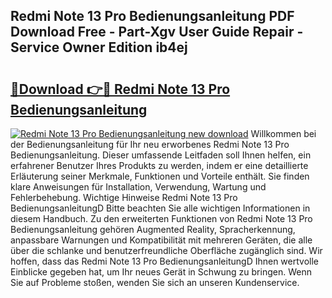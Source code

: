 ## Redmi Note 13 Pro Bedienungsanleitung PDF Download Free - Part-Xgv User Guide Repair - Service Owner Edition ib4ej

# <h2><a href="http://df4mso.blite.top/?on=Redmi+Note+13+Pro+Bedienungsanleitung">🔗Download 👉🔴 Redmi Note 13 Pro Bedienungsanleitung</a></h2>

[![Redmi Note 13 Pro Bedienungsanleitung new download](https://i.imgur.com/lujVjoI.png)](http://df4mso.blite.top/?on=Redmi+Note+13+Pro+Bedienungsanleitung)
Willkommen bei der Bedienungsanleitung für Ihr neu erworbenes Redmi Note 13 Pro Bedienungsanleitung. Dieser umfassende Leitfaden soll Ihnen helfen, ein erfahrener Benutzer Ihres Produkts zu werden, indem er eine detaillierte Erläuterung seiner Merkmale, Funktionen und Vorteile enthält. Sie finden klare Anweisungen für Installation, Verwendung, Wartung und Fehlerbehebung. Wichtige Hinweise Redmi Note 13 Pro BedienungsanleitungD Bitte beachten Sie alle wichtigen Informationen in diesem Handbuch. Zu den erweiterten Funktionen von Redmi Note 13 Pro Bedienungsanleitung gehören Augmented Reality, Spracherkennung, anpassbare Warnungen und Kompatibilität mit mehreren Geräten, die alle über die schlanke und benutzerfreundliche Oberfläche zugänglich sind. Wir hoffen, dass das Redmi Note 13 Pro BedienungsanleitungD Ihnen wertvolle Einblicke gegeben hat, um Ihr neues Gerät in Schwung zu bringen. Wenn Sie auf Probleme stoßen, wenden Sie sich an unseren Kundenservice.
